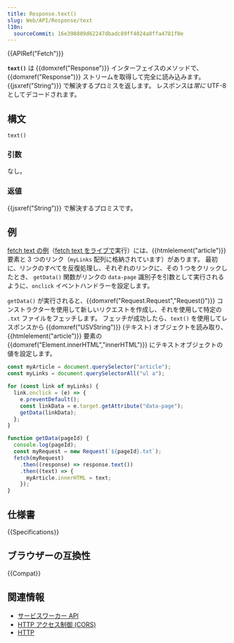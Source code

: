 ```yaml
---
title: Response.text()
slug: Web/API/Response/text
l10n:
  sourceCommit: 16e398809d62247dbadc89ff4024a0ffa4781f0e
---
```


{{APIRef("Fetch")}}

**`text()`** は {{domxref("Response")}} インターフェイスのメソッドで、 {{domxref("Response")}} ストリームを取得して完全に読み込みます。 {{jsxref("String")}} で解決するプロミスを返します。 レスポンスは*常に* UTF-8 としてデコードされます。

## 構文

```js-nolint
text()
```

### 引数

なし。

### 返値

{{jsxref("String")}} で解決するプロミスです。

## 例

[fetch text の例](https://github.com/mdn/dom-examples/tree/main/fetch/fetch-text)（[fetch text をライブで](https://mdn.github.io/dom-examples/fetch/fetch-text/)実行）には、{{htmlelement("article")}} 要素と 3 つのリンク（`myLinks` 配列に格納されています）があります。 最初に、リンクのすべてを反復処理し、それぞれのリンクに、その 1 つをクリックしたとき、 `getData()` 関数がリンクの `data-page` 識別子を引数として実行されるように、`onclick` イベントハンドラーを設定します。

`getData()` が実行されると、{{domxref("Request.Request","Request()")}} コンストラクターを使用して新しいリクエストを作成し、それを使用して特定の `.txt` ファイルをフェッチします。 フェッチが成功したら、`text()` を使用してレスポンスから {{domxref("USVString")}} (テキスト) オブジェクトを読み取り、{{htmlelement("article")}} 要素の {{domxref("Element.innerHTML","innerHTML")}} にテキストオブジェクトの値を設定します。

```js
const myArticle = document.querySelector("article");
const myLinks = document.querySelectorAll("ul a");

for (const link of myLinks) {
  link.onclick = (e) => {
    e.preventDefault();
    const linkData = e.target.getAttribute("data-page");
    getData(linkData);
  };
}

function getData(pageId) {
  console.log(pageId);
  const myRequest = new Request(`${pageId}.txt`);
  fetch(myRequest)
    .then((response) => response.text())
    .then((text) => {
      myArticle.innerHTML = text;
    });
}
```

## 仕様書

{{Specifications}}

## ブラウザーの互換性

{{Compat}}

## 関連情報

- [サービスワーカー API](/ja/docs/Web/API/Service_Worker_API)
- [HTTP アクセス制御 (CORS)](/ja/docs/Web/HTTP/CORS)
- [HTTP](/ja/docs/Web/HTTP)
